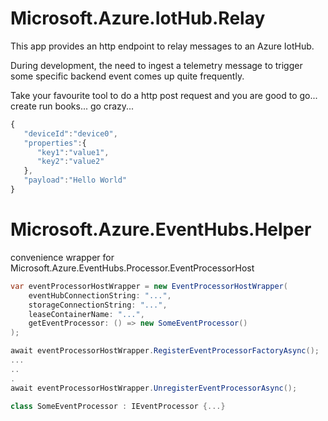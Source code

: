 # Microsoft.Azure.IotHub.Relay

This app provides an http endpoint to relay messages to an Azure IotHub.

During development, the need to ingest a telemetry message to trigger some specific backend event comes up quite frequently.

Take your favourite tool to do a http post request and you are good to go... create run books... go crazy...

```javascript
{
   "deviceId":"device0",
   "properties":{
      "key1":"value1",
      "key2":"value2"
   },
   "payload":"Hello World"
}
```


# Microsoft.Azure.EventHubs.Helper

convenience wrapper for Microsoft.Azure.EventHubs.Processor.EventProcessorHost
```csharp
var eventProcessorHostWrapper = new EventProcessorHostWrapper(
    eventHubConnectionString: "...",
    storageConnectionString: "...",
    leaseContainerName: "...",
    getEventProcessor: () => new SomeEventProcessor()
);

await eventProcessorHostWrapper.RegisterEventProcessorFactoryAsync();
...
..
.
await eventProcessorHostWrapper.UnregisterEventProcessorAsync();

class SomeEventProcessor : IEventProcessor {...}

```
